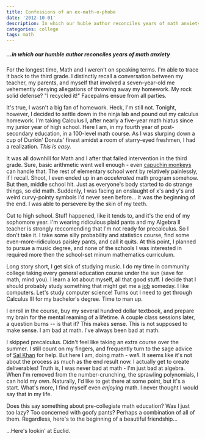 ```yaml
---
title: Confessions of an ex-math-o-phobe
date: '2012-10-01'
description: In which our huble author reconciles years of math anxiety
categories: college
tags: math
---
```


##### *...in which our humble author reconciles years of math anxiety*


For the longest time, Math and I weren't on speaking terms. I'm able to trace it back to the third grade. I distinctly recall a conversation between my teacher, my parents, and myself that involved a seven-year-old me vehemently denying allegations of throwing away my homework. My rock solid defense? "I recycled it!" Facepalms ensue from all parties.

It's true, I wasn't a big fan of homework. Heck, I'm still not. Tonight, however, I decided to settle down in the ninja lab and pound out my calculus homework. I'm taking Calculus I, after nearly a five-year math hiatus since my junior year of high school. Here I am, in my fourth year of post-secondary education, in a 100-level math course. As I was slurping down a cup of Dunkin' Donuts' finest amidst a room of starry-eyed freshmen, I had a realization. *This is easy.*

It was all downhill for Math and I after that failed intervention in the third grade. Sure, basic arithmetic went well enough - even [capuchin monkeys](http://www.newscientist.com/article/dn12484-monkeys-learn-to-do-arithmetic-for-peanuts.html) can handle that. The rest of elementary school went by relatively painlessly, if I recall. Shoot, I even ended up in an *accelerated* math program somehow. But then, middle school hit. Just as everyone's body started to do strange things, so did math. Suddenly, I was facing an onslaught of x's and y's and weird curvy-pointy symbols I'd never seen before... it was the beginning of the end. I was able to persevere by the skin of my teeth. 

Cut to high school. Stuff happened, like it tends to, and it's the end of my sophomore year. I'm wearing ridiculous plaid pants and my Algebra II teacher is strongly reccomending that I'm not ready for precalculus. So I don't take it. I take some silly probability and statistics course, find some even-more-ridiculous paisley pants, and call it quits. At this point, I planned to pursue a music degree, and none of the schools I was interested in required more then the school-set minum mathematics curriculum. 

Long story short, I get sick of studying music. I do my time in community college taking every general education course under the sun (save for math, mind you). I learn a lot about myself, all that good stuff. I decide that I should probably study something that might get me a [job](http://2media.nowpublic.net/images//56/7d/567d4330074c3b1bfe5065581ea096db.jpg) someday. I like computers. Let's study computer science! Turns out I need to get through Calculus III for my bachelor's degree. Time to man up. 

I enroll in the course, buy my several hundred dollar textbook, and prepare my brain for the mental reaming of a lifetime. A couple class sessions later, a question burns -- is that it? This makes sense. This is not supposed to make sense. I am bad at math. I've always been bad at math. 

I skipped precalculus. Didn't feel like taking an extra course over the summer. I still count on my fingers, and frequently turn to the sage advice of [Sal Khan](http://www.khanacademy.org) for help. But here I am, doing math - *well*. It seems like it's not about the process as much as the end result now. I actually get to create deliverables! Truth is, I was never bad at math - I'm just bad at algebra. When I'm removed from the number-crunching, the sprawling polynomials, I can hold my own. Naturally, I'd like to get there at some point, but it's a start. What's more, I find myself even *enjoying* math. I never thought I would say that in my life. 

Does this say something about pre-collegiate math education? Was I just too lazy? Too concerned with goofy pants? Perhaps a combination of all of them. Regardless, here's to the beginning of a beautiful friendship...

...Here's lookin' at Euclid.
